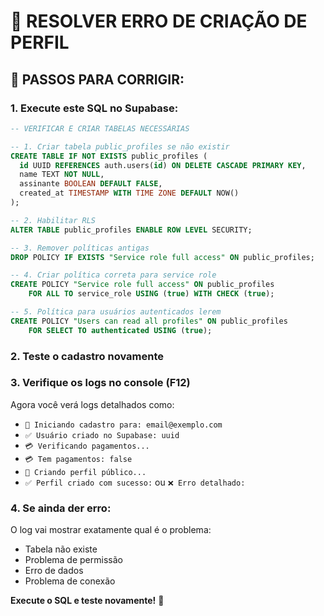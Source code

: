 # 🔧 RESOLVER ERRO DE CRIAÇÃO DE PERFIL

## 🎯 **PASSOS PARA CORRIGIR:**

### **1. Execute este SQL no Supabase:**

```sql
-- VERIFICAR E CRIAR TABELAS NECESSÁRIAS

-- 1. Criar tabela public_profiles se não existir
CREATE TABLE IF NOT EXISTS public_profiles (
  id UUID REFERENCES auth.users(id) ON DELETE CASCADE PRIMARY KEY,
  name TEXT NOT NULL,
  assinante BOOLEAN DEFAULT FALSE,
  created_at TIMESTAMP WITH TIME ZONE DEFAULT NOW()
);

-- 2. Habilitar RLS
ALTER TABLE public_profiles ENABLE ROW LEVEL SECURITY;

-- 3. Remover políticas antigas
DROP POLICY IF EXISTS "Service role full access" ON public_profiles;

-- 4. Criar política correta para service role
CREATE POLICY "Service role full access" ON public_profiles
    FOR ALL TO service_role USING (true) WITH CHECK (true);

-- 5. Política para usuários autenticados lerem
CREATE POLICY "Users can read all profiles" ON public_profiles
    FOR SELECT TO authenticated USING (true);
```

### **2. Teste o cadastro novamente**

### **3. Verifique os logs no console (F12)**

Agora você verá logs detalhados como:
- `📝 Iniciando cadastro para: email@exemplo.com`
- `✅ Usuário criado no Supabase: uuid`
- `💳 Verificando pagamentos...`
- `💳 Tem pagamentos: false`
- `👤 Criando perfil público...`
- `✅ Perfil criado com sucesso:` ou `❌ Erro detalhado:`

### **4. Se ainda der erro:**

O log vai mostrar exatamente qual é o problema:
- Tabela não existe
- Problema de permissão  
- Erro de dados
- Problema de conexão

**Execute o SQL e teste novamente!** 🤖 